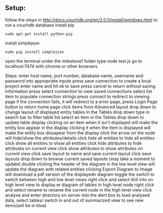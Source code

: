 ## Setup:
follow the steps in http://docs.couchdb.org/en/2.0.0/install/windows.html to run a couchdb database
install pip
```
sudo apt-get install python-pip
```
install simplejson
```
sudo pip install simplejson
```

open the terminal under the milestone1 folder
type node test.js
go to localhost:7474 with chrome or other browsers

Steps:
enter host name, port number, database name, username and password into appropriate inputs
press save connection to create a local project
enter name and hit ok to save
press cancel to return without saving information
press select connection to view saved connections
select list item to populate connection strings
press connect to redirect to viewing page
if the connection fails, it will redirect to a error page, press Login Page button to return home page
click items from Advanced layout drop down to change layout of displayed entity tables
In the Tables drop down type in search bar to filter table list
select an item in the Tables drop down to update table display
clicking on an item when it isn't displayed will make the entity box appear in the display
clicking it when the item is displayed will make the entity box dissapear from the display
click the arrow on the node will hide/show the attributes/details
click hide all entities to hide all entities
click show all entities to show all entities
click hide attributes to hide attributes on current view
click show attributes to show attributes on current view
click save layout to name and save current layout
click save layouts drop down to browse current saved layouts (may take a moment to update)
double clicking the header of the diagram in the low level view will update the diagram with related entities
clicking Export Diagram to Image will download a pdf version of the displayedn diagram
toggle the switch to switch between high and low level views
right click and select drill into on high level view to display er diagram of tables in high level node
right click and select rename to rename the current node in the high level view
click analyse and enter directory on server into the alert box to load analysed data, select tables/ switch in and out of summarized view to see new items(will be in blue)
